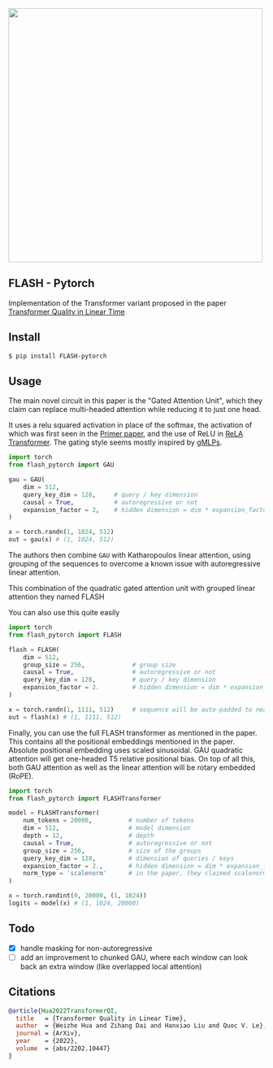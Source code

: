 <img src="./flash.png" width="500px"></img>

## FLASH - Pytorch

Implementation of the Transformer variant proposed in the paper <a href="https://arxiv.org/abs/2202.10447">Transformer Quality in Linear Time</a>

## Install

```bash
$ pip install FLASH-pytorch
```

## Usage

The main novel circuit in this paper is the "Gated Attention Unit", which they claim can replace multi-headed attention while reducing it to just one head.

It uses a relu squared activation in place of the softmax, the activation of which was first seen in the <a href="https://arxiv.org/abs/2109.08668">Primer paper</a>, and the use of ReLU in <a href="https://arxiv.org/abs/2104.07012">ReLA Transformer</a>. The gating style seems mostly inspired by <a href="https://arxiv.org/abs/2105.08050">gMLPs</a>.

```python
import torch
from flash_pytorch import GAU

gau = GAU(
    dim = 512,
    query_key_dim = 128,     # query / key dimension
    causal = True,           # autoregressive or not
    expansion_factor = 2,    # hidden dimension = dim * expansion_factor
)

x = torch.randn(1, 1024, 512)
out = gau(x) # (1, 1024, 512)
```

The authors then combine `GAU` with Katharopoulos linear attention, using grouping of the sequences to overcome a known issue with autoregressive linear attention.

This combination of the quadratic gated attention unit with grouped linear attention they named FLASH

You can also use this quite easily

```python
import torch
from flash_pytorch import FLASH

flash = FLASH(
    dim = 512,
    group_size = 256,             # group size
    causal = True,                # autoregressive or not
    query_key_dim = 128,          # query / key dimension
    expansion_factor = 2.         # hidden dimension = dim * expansion_factor
)

x = torch.randn(1, 1111, 512)     # sequence will be auto-padded to nearest group size
out = flash(x) # (1, 1111, 512)
```

Finally, you can use the full FLASH transformer as mentioned in the paper. This contains all the positional embeddings mentioned in the paper. Absolute positional embedding uses scaled sinusoidal. GAU quadratic attention will get one-headed T5 relative positional bias. On top of all this, both GAU attention as well as the linear attention will be rotary embedded (RoPE).

```python
import torch
from flash_pytorch import FLASHTransformer

model = FLASHTransformer(
    num_tokens = 20000,          # number of tokens
    dim = 512,                   # model dimension
    depth = 12,                  # depth
    causal = True,               # autoregressive or not
    group_size = 256,            # size of the groups
    query_key_dim = 128,         # dimension of queries / keys
    expansion_factor = 2.,       # hidden dimension = dim * expansion_factor
    norm_type = 'scalenorm'      # in the paper, they claimed scalenorm led to faster training at no performance hit. the other option is 'layernorm' (also default)
)

x = torch.randint(0, 20000, (1, 1024))
logits = model(x) # (1, 1024, 20000)
```

## Todo

- [x] handle masking for non-autoregressive
- [ ] add an improvement to chunked GAU, where each window can look back an extra window (like overlapped local attention)

## Citations

```bibtex
@article{Hua2022TransformerQI,
  title   = {Transformer Quality in Linear Time},
  author  = {Weizhe Hua and Zihang Dai and Hanxiao Liu and Quoc V. Le},
  journal = {ArXiv},
  year    = {2022},
  volume  = {abs/2202.10447}
}
```

